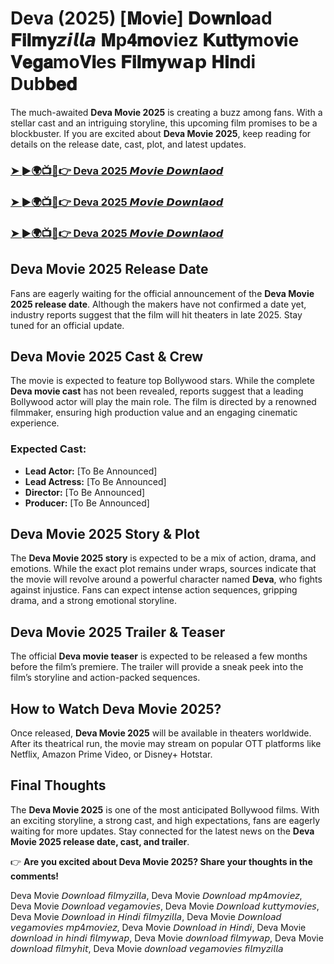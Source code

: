 # Deva (2025) [𝐌o𝐯ie] 𝐃o𝐰𝐧𝐥𝐨ad 𝐅𝐢𝐥𝐦𝐲𝙯𝙞𝙡𝙡𝙖 𝐌p𝟒𝐦𝐨viez 𝐊𝐮𝐭𝐭𝐲mo𝐯ie 𝐕𝐞𝐠𝐚mo𝐕𝐢es 𝐅𝐢𝐥𝐦𝐲𝘄𝗮𝗽 𝐇𝐢𝐧di Dub𝐛𝐞𝐝

The much-awaited **Deva Movie 2025** is creating a buzz among fans. With a stellar cast and an intriguing storyline, this upcoming film promises to be a blockbuster. If you are excited about **Deva Movie 2025**, keep reading for details on the release date, cast, plot, and latest updates.

<h3><a href="https://movieslink.short.gy/deva">➤ ►🌍📺📱👉 Deva 2025 𝙈𝙤𝙫𝙞𝙚 𝘿𝙤𝙬𝙣𝙡𝙖𝙤𝙙</a></h3>

<h3><a href="https://movieslink.short.gy/deva">➤ ►🌍📺📱👉 Deva 2025 𝙈𝙤𝙫𝙞𝙚 𝘿𝙤𝙬𝙣𝙡𝙖𝙤𝙙</a></h3>

<h3><a href="https://movieslink.short.gy/deva">➤ ►🌍📺📱👉 Deva 2025 𝙈𝙤𝙫𝙞𝙚 𝘿𝙤𝙬𝙣𝙡𝙖𝙤𝙙</a></h3>

## **Deva Movie 2025 Release Date**

Fans are eagerly waiting for the official announcement of the **Deva Movie 2025 release date**. Although the makers have not confirmed a date yet, industry reports suggest that the film will hit theaters in late 2025. Stay tuned for an official update.

## **Deva Movie 2025 Cast & Crew**

The movie is expected to feature top Bollywood stars. While the complete **Deva movie cast** has not been revealed, reports suggest that a leading Bollywood actor will play the main role. The film is directed by a renowned filmmaker, ensuring high production value and an engaging cinematic experience.

### **Expected Cast:**
- **Lead Actor:** [To Be Announced]  
- **Lead Actress:** [To Be Announced]  
- **Director:** [To Be Announced]  
- **Producer:** [To Be Announced]  

## **Deva Movie 2025 Story & Plot**

The **Deva Movie 2025 story** is expected to be a mix of action, drama, and emotions. While the exact plot remains under wraps, sources indicate that the movie will revolve around a powerful character named **Deva**, who fights against injustice. Fans can expect intense action sequences, gripping drama, and a strong emotional storyline.

## **Deva Movie 2025 Trailer & Teaser**

The official **Deva movie teaser** is expected to be released a few months before the film’s premiere. The trailer will provide a sneak peek into the film’s storyline and action-packed sequences.

## **How to Watch Deva Movie 2025?**

Once released, **Deva Movie 2025** will be available in theaters worldwide. After its theatrical run, the movie may stream on popular OTT platforms like Netflix, Amazon Prime Video, or Disney+ Hotstar.

## **Final Thoughts**

The **Deva Movie 2025** is one of the most anticipated Bollywood films. With an exciting storyline, a strong cast, and high expectations, fans are eagerly waiting for more updates. Stay connected for the latest news on the **Deva Movie 2025 release date, cast, and trailer**.

👉 **Are you excited about Deva Movie 2025? Share your thoughts in the comments!**

Deva Movie 𝘋𝘰𝘸𝘯𝘭𝘰𝘢𝘥 𝘧𝘪𝘭𝘮𝘺𝘻𝘪𝘭𝘭𝘢, Deva Movie 𝘋𝘰𝘸𝘯𝘭𝘰𝘢𝘥 𝘮𝘱4𝘮𝘰𝘷𝘪𝘦𝘻, Deva Movie 𝘋𝘰𝘸𝘯𝘭𝘰𝘢𝘥 𝘷𝘦𝘨𝘢𝘮𝘰𝘷𝘪𝘦𝘴, Deva Movie 𝘋𝘰𝘸𝘯𝘭𝘰𝘢𝘥 𝘬𝘶𝘵𝘵𝘺𝘮𝘰𝘷𝘪𝘦𝘴, Deva Movie 𝘋𝘰𝘸𝘯𝘭𝘰𝘢𝘥 𝘪𝘯 𝘏𝘪𝘯𝘥𝘪 𝘧𝘪𝘭𝘮𝘺𝘻𝘪𝘭𝘭𝘢, Deva Movie 𝘋𝘰𝘸𝘯𝘭𝘰𝘢𝘥 𝘷𝘦𝘨𝘢𝘮𝘰𝘷𝘪𝘦𝘴 𝘮𝘱4𝘮𝘰𝘷𝘪𝘦𝘻, Deva Movie 𝘋𝘰𝘸𝘯𝘭𝘰𝘢𝘥 𝘪𝘯 𝘏𝘪𝘯𝘥𝘪, Deva Movie 𝘥𝘰𝘸𝘯𝘭𝘰𝘢𝘥 𝘪𝘯 𝘩𝘪𝘯𝘥𝘪 𝘧𝘪𝘭𝘮𝘺𝘸𝘢𝘱, Deva Movie 𝘥𝘰𝘸𝘯𝘭𝘰𝘢𝘥 𝘧𝘪𝘭𝘮𝘺𝘸𝘢𝘱, Deva Movie 𝘥𝘰𝘸𝘯𝘭𝘰𝘢𝘥 𝘧𝘪𝘭𝘮𝘺𝘩𝘪𝘵, Deva Movie 𝘥𝘰𝘸𝘯𝘭𝘰𝘢𝘥 𝘷𝘦𝘨𝘢𝘮𝘰𝘷𝘪𝘦𝘴 𝘧𝘪𝘭𝘮𝘺𝘻𝘪𝘭𝘭𝘢
